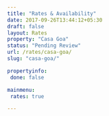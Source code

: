 ```yaml
---
title: "Rates & Availability"
date: 2017-09-26T13:44:12+05:30
draft: false
layout: Rates
property: "Casa Goa"
status: "Pending Review"
url: /rates/casa-goa/
slug: "casa-goa/"

propertyinfo:
 done: false

mainmenu:
 rates: true

---
```


